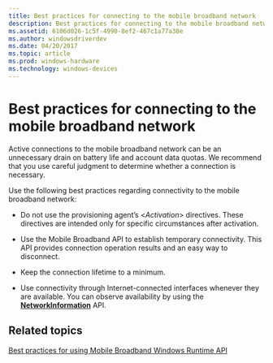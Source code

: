 ```yaml
---
title: Best practices for connecting to the mobile broadband network
description: Best practices for connecting to the mobile broadband network
ms.assetid: 6106d026-1c5f-4990-8ef2-467c1a77a38e
ms.author: windowsdriverdev
ms.date: 04/20/2017
ms.topic: article
ms.prod: windows-hardware
ms.technology: windows-devices
---
```


# Best practices for connecting to the mobile broadband network


Active connections to the mobile broadband network can be an unnecessary drain on battery life and account data quotas. We recommend that you use careful judgment to determine whether a connection is necessary.

Use the following best practices regarding connectivity to the mobile broadband network:

-   Do not use the provisioning agent’s &lt;*Activation*&gt; directives. These directives are intended only for specific circumstances after activation.

-   Use the Mobile Broadband API to establish temporary connectivity. This API provides connection operation results and an easy way to disconnect.

-   Keep the connection lifetime to a minimum.

-   Use connectivity through Internet-connected interfaces whenever they are available. You can observe availability by using the [**NetworkInformation**](https://msdn.microsoft.com/library/windows/apps/br207293) API.

## <span id="related_topics"></span>Related topics


[Best practices for using Mobile Broadband Windows Runtime API](best-practices-for-using-mobile-broadband-windows-runtime-api.md)

 

 






